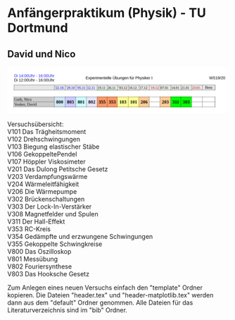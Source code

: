 # Anfängerpraktikum (Physik) - TU Dortmund
## David und Nico

![](Plan.png "Versuchsplan")

Versuchsübersicht:  
V101 Das Trägheitsmoment  
V102 Drehschwingungen  
V103 Biegung elastischer Stäbe  
V106 GekoppeltePendel  
V107 Höppler Viskosimeter  
V201 Das Dulong Petitsche Gesetz  
V203 Verdampfungswärme  
V204 Wärmeleitfähigkeit  
V206 Die Wärmepumpe  
V302 Brückenschaltungen  
V303 Der Lock-In-Verstärker  
V308 Magnetfelder und Spulen  
V311 Der Hall-Effekt  
V353 RC-Kreis  
V354 Gedämpfte und erzwungene Schwingungen  
V355 Gekoppelte Schwingkreise  
V800 Das Oszilloskop  
V801 Messübung  
V802 Fouriersynthese  
V803 Das Hooksche Gesetz  


Zum Anlegen eines neuen Versuchs einfach den "template" Ordner kopieren.
Die Dateien "header.tex" und "header-matplotlib.tex" werden dann aus dem "default" Ordner genommen.
Alle Dateien für das Literaturverzeichnis sind im "bib" Ordner.